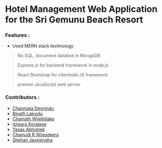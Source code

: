 # Hotel Management Web Application for the Sri Gemunu Beach Resort



### Features :

* Used MERN stack technology

> No SQL, document databse in MongoDB
>
> Express.js for backend framewrok in node.js
> 
> React Bootstrap for clientside JS framework
> 
> premier JavaScript web server

### Contributors :

* [Channuka Devnindu ](https://github.com/Channuka)
* [Binath Lakvidu ](https://github.com/Binxth)
* [Chamath Wijethilake ](https://github.com/Chamaaah)
* [Isiwara Koralage ](https://github.com/IsiwaraK)
* [Yasas Abhishek ](https://github.com/YasasAbhishek)
* [Chamudi R Wijesekera ](https://github.com/ChamudiRW)
* [Shehan Jayesingha ](https://github.com/ShehanCes)



